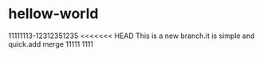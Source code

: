 # hellow-world
11111113-12312351235
<<<<<<< HEAD
This is a new branch.it is simple and quick.add merge
11111
1111